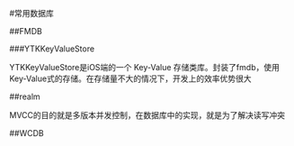 #常用数据库

##FMDB


###YTKKeyValueStore

YTKKeyValueStore是iOS端的一个 Key-Value 存储类库。封装了fmdb，使用Key-Value式的存储。在存储量不大的情况下，开发上的效率优势很大


##realm


MVCC的目的就是多版本并发控制，在数据库中的实现，就是为了解决读写冲突



##WCDB